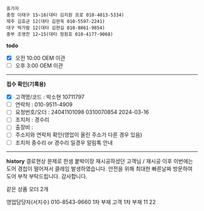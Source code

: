```
휴가자
충청 이태구 15~16(대타 김지원 프로 010-4013-5334)
제주 김효균 12(대타 김현욱 010-5597-2241)
대구 박가람 12(대타 김현길 010-8861-9854)
중부 조영찬 12~15(대타 정원호 010-4177-9068)
```

**todo**
- [x] 오전 10:00 OEM 이관 
- [ ] 오후 3:00 OEM 이관 
---
**접수 확인(기록용)**
- [x] 고객명/코드 : 박소현 10711797
- [ ] 연락처 : 010-9511-4909
- [ ] 요청번호/오더 : 24041101098 0310070854 2024-03-16
- [ ] 조치처 : 경수리
- [ ] 출장비 : 
- [ ] 주소지와 연락처 확인(영업이 올린 주소가 다른 경우 있음)
- [ ] 조치처 중수리 or 경수리 일경우 알림톡 안내
---
**history**
결로현상 문제로 한샘 붙박이장 재시공하셨던 고객님 / 재시공 이후 이번에는 도어 경첩이 떨어져서 클레임 발생하였습니다. 안전을 위해 최대한 빠른날짜 방문하여 도어 부착 부탁드립니다. 감사합니다.

같은 상품 오더 2개 

영업담당자(서지수) 010-8543-9660 1차 부재
고객 1차 부재 11 22

